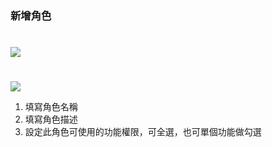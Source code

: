 ### 新增角色

#

![](RackMultipart20230424-1-nn9xl2_html_c2eb2f727acbf59f.png)

#

![](RackMultipart20230424-1-nn9xl2_html_8475da5593169577.png)

1. 填寫角色名稱
2. 填寫角色描述
3. 設定此角色可使用的功能權限，可全選，也可單個功能做勾選
